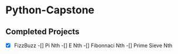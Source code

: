 # Python-Capstone

## Completed Projects

-[x] FizzBuzz
-[] Pi Nth
-[] E Nth
-[] Fibonnaci Nth
-[] Prime Sieve Nth